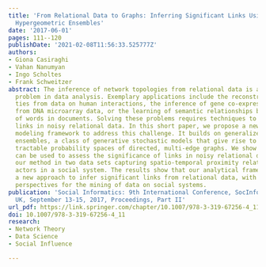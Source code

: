 ```yaml
---
title: 'From Relational Data to Graphs: Inferring Significant Links Using Generalized
  Hypergeometric Ensembles'
date: '2017-06-01'
pages: 111--120
publishDate: '2021-02-08T11:56:33.525777Z'
authors:
- Giona Casiraghi
- Vahan Nanumyan
- Ingo Scholtes
- Frank Schweitzer
abstract: The inference of network topologies from relational data is an important
  problem in data analysis. Exemplary applications include the reconstruction of social
  ties from data on human interactions, the inference of gene co-expression networks
  from DNA microarray data, or the learning of semantic relationships based on co-occurrences
  of words in documents. Solving these problems requires techniques to infer significant
  links in noisy relational data. In this short paper, we propose a new statistical
  modeling framework to address this challenge. It builds on generalized hypergeometric
  ensembles, a class of generative stochastic models that give rise to analytically
  tractable probability spaces of directed, multi-edge graphs. We show how this framework
  can be used to assess the significance of links in noisy relational data. We illustrate
  our method in two data sets capturing spatio-temporal proximity relations between
  actors in a social system. The results show that our analytical framework provides
  a new approach to infer significant links from relational data, with interesting
  perspectives for the mining of data on social systems.
publication: 'Social Informatics: 9th International Conference, SocInfo 2017, Oxford,
  UK, September 13-15, 2017, Proceedings, Part II'
url_pdf: https://link.springer.com/chapter/10.1007/978-3-319-67256-4_11
doi: 10.1007/978-3-319-67256-4_11
research:
- Network Theory
- Data Science
- Social Influence

---
```

